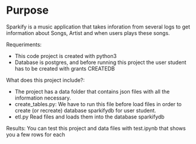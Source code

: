 # Purpose
Sparkify is a music application that takes inforation from several logs to get information about Songs, Artist and when users plays these songs.

Requeriments:
- This code project is created with python3 
- Database is postgres, and before running this project the user student has to be created with grants CREATEDB


What does this project include?:
- The project has a data folder that contains json files with all the information necessary.
- create_tables.py: We have to run this file before load files in order to create (or recreate) database sparkifydb for user student. 
- etl.py Read files and loads them into the database sparkifydb


Results:
    You can test this project and data files with test.ipynb that shows you a few rows for each